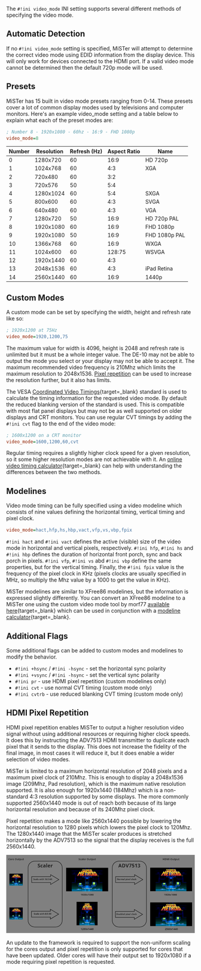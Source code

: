 The `#!ini video_mode` INI setting supports several different methods of specifying the video mode.


## Automatic Detection
If no `#!ini video_mode` setting is specified, MiSTer will attempt to determine the correct video mode using EDID information from the display device. This will only work for devices connected to the HDMI port. If a valid video mode cannot be determined then the default 720p mode will be used.


## Presets
MiSTer has 15 built in video mode presets ranging from 0-14. These presets cover a lot of common display modes used by televisions and computer monitors. Here's an example video_mode setting and a table below to explain what each of the preset modes are:
```ini
; Number 8 - 1920x1080 - 60hz - 16:9 - FHD 1080p
video_mode=8
```

| Number | Resolution | Refresh (Hz) | Aspect Ratio | Name          |
| ------ | ---------- | ------------ | ------------ | ------------- |
| 0      | 1280x720   | 60           | 16:9         | HD 720p       |
| 1      | 1024x768   | 60           | 4:3          | XGA           |
| 2      | 720x480    | 60           | 3:2          |               |
| 3      | 720x576    | 50           | 5:4          |               |
| 4      | 1280x1024  | 60           | 5:4          | SXGA          |
| 5      | 800x600    | 60           | 4:3          | SVGA          |
| 6      | 640x480    | 60           | 4:3          | VGA           |
| 7      | 1280x720   | 50           | 16:9         | HD 720p PAL   |
| 8      | 1920x1080  | 60           | 16:9         | FHD 1080p     |
| 9      | 1920x1080  | 50           | 16:9         | FHD 1080p PAL |
| 10     | 1366x768   | 60           | 16:9         | WXGA          |
| 11     | 1024x600   | 60           | 128:75       | WSVGA         |
| 12     | 1920x1440  | 60           | 4:3          |               |
| 13     | 2048x1536  | 60           | 4:3          | iPad Retina   |
| 14     | 2560x1440  | 60           | 16:9         | 1440p         |


## Custom Modes
A custom mode can be set by specifying the width, height and refresh rate like so:
```ini
; 1920x1200 at 75Hz
video_mode=1920,1200,75
```
The maximum value for width is 4096, height is 2048 and refresh rate is unlimited but it must be a whole integer value. The DE-10 may not be able to output the mode you select or your display may not be able to accept it. The maximum recommended video frequency is 210Mhz which limits the maximum resolution to 2048x1536. [Pixel repetition](#hdmi-pixel-repetition) can be used to increase the resolution further, but it also has limits.

The VESA [Coordinated Video Timings](https://en.wikipedia.org/wiki/Coordinated_Video_Timings){target=_blank} standard is used to calculate the timing information for the requested video mode. By default the reduced blanking version of the standard is used. This is compatible with most flat panel displays but may not be as well supported on older displays and CRT monitors. You can use regular CVT timings by adding the `#!ini cvt` flag to the end of the video mode:
```ini
; 1600x1200 on a CRT monitor
video_mode=1600,1200,60,cvt
```
Regular timing requires a slightly higher clock speed for a given resolution, so it some higher resolution modes are not achievable with it. An [online video timing calculator](https://tomverbeure.github.io/video_timings_calculator){target=_blank} can help with understanding the differences between the two methods.


## Modelines
Video mode timing can be fully specified using a video modeline which consists of nine values defining the horizontal timing, vertical timing and pixel clock.
```ini
video_mode=hact,hfp,hs,hbp,vact,vfp,vs,vbp,fpix
```
`#!ini hact` and `#!ini vact` defines the active (visible) size of the video mode in horizontal and vertical pixels, respectively. `#!ini hfp`, `#!ini hs` and `#!ini hbp` defines the duration of horizontal front porch, sync and back porch in pixels. `#!ini vfp`, `#!ini vs` abd `#!ini vbp` define the same properties, but for the vertical timing. Finally, the `#!ini fpix` value is the frequency of the pixel clock in KHz (pixels clocks are usually specified in MHz, so multiply the Mhz value by a 1000 to get the value in KHz).

MiSTer modelines are similar to XFree86 modelines, but the information is expressed slightly differently. You can convert an XFree86 modeline to a MiSTer one using the custom video mode tool by morf77 [available here](https://morf77.pythonanywhere.com/){target=_blank} which can be used in conjunction with a [modeline calculator](https://arachnoid.com/modelines/){target=_blank}.


## Additional Flags
Some additional flags can be added to custom modes and modelines to modify the behavior.

 * `#!ini +hsync` / `#!ini -hsync` - set the horizontal sync polarity
 * `#!ini +vsync` / `#!ini -hsync` - set the vertical sync polarity
 * `#!ini pr` - use HDMI pixel repetition (custom modelines only)
 * `#!ini cvt` - use normal CVT timing (custom mode only)
 * `#!ini cvtrb` - use reduced blanking CVT timing (custom mode only)


## HDMI Pixel Repetition
HDMI pixel repetition enables MiSTer to output a higher resolution video signal without using additional resources or requiring higher clock speeds. It does this by instructing the ADV7513 HDMI transmitter to duplicate each pixel that it sends to the display. This does not increase the fidelity of the final image, in most cases it will reduce it, but it does enable a wider selection of video modes.

MiSTer is limited to a maximum horizontal resolution of 2048 pixels and a maximum pixel clock of 210Mhz. This is enough to display a 2048x1536 image (209Mhz, Pad resolution), which is the maximum native resolution supported. It is also enough for 1920x1440 (184Mhz) which is a non-standard 4:3 resolution supported by some displays. The more commonly supported 2560x1440 mode is out of reach both because of its large horizontal resolution and because of its 240Mhz pixel clock.

Pixel repetition makes a mode like 2560x1440 possible by lowering the horizontal resolution to 1280 pixels which lowers the pixel clock to 120Mhz. The 1280x1440 image that the MiSTer scaler produces is stretched horizontally by the ADV7513 so the signal that the display receives is the full 2560x1440.

![Pixel Repetition Pipeline](img/pixel-repeat.png)

An update to the framework is required to support the non-uniform scaling for the cores output and pixel repetition is only supported for cores that have been updated. Older cores will have their output set to 1920x1080 if a mode requiring pixel repetition is requested.
